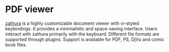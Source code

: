# PDF viewer


[zathura](https://wiki.archlinux.org/title/Zathura) is a highly customizable
document viewer with vi-styled keybindings. It provides a minimalistic and
space-saving interface. Users interact with zathura primarily with
the keyboard. Different file formats are supported through plugins.
Support is available for PDF, PS, DjVu and comic book files. 
